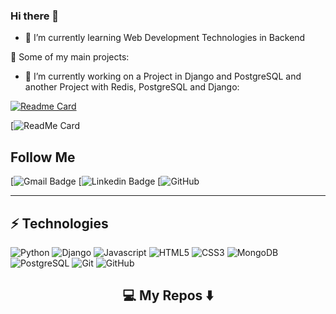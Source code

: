 ### Hi there 👋

- 🌱 I’m currently learning Web Development Technologies in Backend 

🚀 Some of my main projects:

- 🔭 I’m currently working on a Project in Django and PostgreSQL and another Project with Redis, PostgreSQL and Django:

[![Readme Card](https://github-readme-stats.vercel.app/api/pin/?username=Atiche&repo=UPIT)](https://github.com/anuraghazra/github-readme-stats)

[![ReadMe Card]()

## Follow Me

[![Gmail Badge]()
[![Linkedin Badge]()
[![GitHub](https://github.com/Atiche)

<hr>

## ⚡ Technologies

![Python](https://img.shields.io/badge/-Python-white?style=flat-square&logo=python)
![Django](https://img.shields.io/badge/-Django-blue?style=flat-square&logo=django)
![Javascript](https://img.shields.io/badge/-javascript-orange?style=flat-square&logo=javascript)
![HTML5](https://img.shields.io/badge/-HTML5-E34F26?style=flat-square&logo=html5&logoColor=white)
![CSS3](https://img.shields.io/badge/-CSS3-1572B6?style=flat-square&logo=css3)
![MongoDB](https://img.shields.io/badge/-MongoDB-black?style=flat-square&logo=mongodb)
![PostgreSQL](https://img.shields.io/badge/-Postgre%20SQL-AFEEEE?style=flat-square&logo=postgresql)
![Git](https://img.shields.io/badge/-Git-black?style=flat-square&logo=git)
![GitHub](https://img.shields.io/badge/-GitHub-181717?style=flat-square&logo=github)

<h2  align="center">💻 My Repos ⬇️ </h2>
